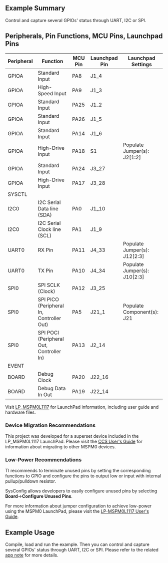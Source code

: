 ## Example Summary

Control and capture several GPIOs' status through UART, I2C or SPI.

## Peripherals, Pin Functions, MCU Pins, Launchpad Pins
| Peripheral | Function | MCU Pin | Launchpad Pin | Launchpad Settings |
| --- | --- | --- | --- | --- |
| GPIOA | Standard Input | PA8 | J1_4 |  |
| GPIOA | High-Speed Input | PA9 | J1_3 |  |
| GPIOA | Standard Input | PA25 | J1_2 |  |
| GPIOA | Standard Input | PA26 | J1_5 |  |
| GPIOA | Standard Input | PA14 | J1_6 |  |
| GPIOA | High-Drive Input | PA18 | S1 | Populate Jumper(s): J2[1:2] |
| GPIOA | Standard Input | PA24 | J3_27 |  |
| GPIOA | High-Drive Input | PA17 | J3_28 |  |
| SYSCTL |  |  |  |  |
| I2C0 | I2C Serial Data line (SDA) | PA0 | J1_10 |  |
| I2C0 | I2C Serial Clock line (SCL) | PA1 | J1_9 |  |
| UART0 | RX Pin | PA11 | J4_33 | Populate Jumper(s): J12[2:3] |
| UART0 | TX Pin | PA10 | J4_34 | Populate Jumper(s): J10[2:3] |
| SPI0 | SPI SCLK (Clock) | PA12 | J3_25 |  |
| SPI0 | SPI PICO (Peripheral In, Controller Out) | PA5 | J21_1 | Populate Component(s): J21 |
| SPI0 | SPI POCI (Peripheral Out, Controller In) | PA13 | J2_14 |  |
| EVENT |  |  |  |  |
| BOARD | Debug Clock | PA20 | J22_16 |  |
| BOARD | Debug Data In Out | PA19 | J22_14 |  |

Visit [LP_MSPM0L1117](https://www.ti.com/tool/LP-MSPM0L1117) for LaunchPad information, including user guide and hardware files.

### Device Migration Recommendations
This project was developed for a superset device included in the LP_MSPM0L1117 LaunchPad. Please
visit the [CCS User's Guide](https://software-dl.ti.com/msp430/esd/MSPM0-SDK/latest/docs/english/tools/ccs_ide_guide/doc_guide/doc_guide-srcs/ccs_ide_guide.html#sysconfig-project-migration)
for information about migrating to other MSPM0 devices.

### Low-Power Recommendations
TI recommends to terminate unused pins by setting the corresponding functions to
GPIO and configure the pins to output low or input with internal
pullup/pulldown resistor.

SysConfig allows developers to easily configure unused pins by selecting **Board**→**Configure Unused Pins**.

For more information about jumper configuration to achieve low-power using the
MSPM0 LaunchPad, please visit the [LP-MSPM0L1117 User's Guide](https://www.ti.com/lit/slau953).

## Example Usage

Compile, load and run the example. Then you can control and capture several GPIOs' status through UART, I2C or SPI. Please refer to the related [app note](https://www.ti.com/lit/slaael9) for more details.
